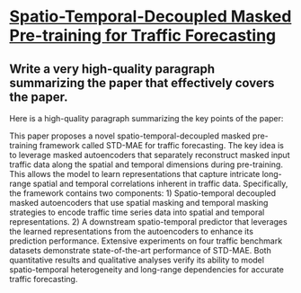 # [Spatio-Temporal-Decoupled Masked Pre-training for Traffic Forecasting](https://arxiv.org/abs/2312.00516)

## Write a very high-quality paragraph summarizing the paper that effectively covers the paper.

 Here is a high-quality paragraph summarizing the key points of the paper:

This paper proposes a novel spatio-temporal-decoupled masked pre-training framework called STD-MAE for traffic forecasting. The key idea is to leverage masked autoencoders that separately reconstruct masked input traffic data along the spatial and temporal dimensions during pre-training. This allows the model to learn representations that capture intricate long-range spatial and temporal correlations inherent in traffic data. Specifically, the framework contains two components: 1) Spatio-temporal decoupled masked autoencoders that use spatial masking and temporal masking strategies to encode traffic time series data into spatial and temporal representations. 2) A downstream spatio-temporal predictor that leverages the learned representations from the autoencoders to enhance its prediction performance. Extensive experiments on four traffic benchmark datasets demonstrate state-of-the-art performance of STD-MAE. Both quantitative results and qualitative analyses verify its ability to model spatio-temporal heterogeneity and long-range dependencies for accurate traffic forecasting.
